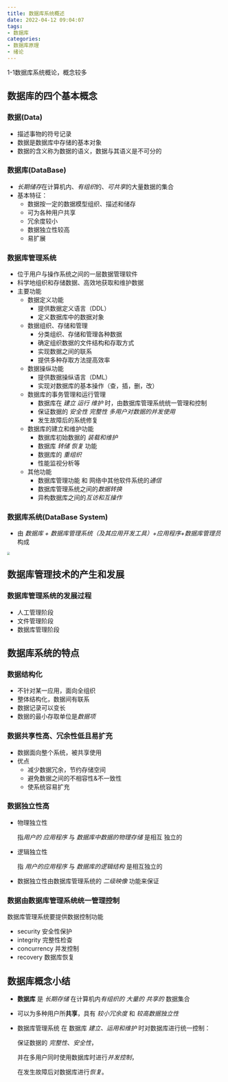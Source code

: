 ```yaml
---
title: 数据库系统概述
date: 2022-04-12 09:04:07
tags: 
- 数据库
categories: 
- 数据库原理
- 绪论
---
```

1-1数据库系统概论，概念较多
<!--more-->

## 数据库的四个基本概念
### 数据(Data)
- 描述事物的符号记录
- 数据是数据库中存储的基本对象
- 数据的含义称为数据的语义，数据与其语义是不可分的


### 数据库(DataBase)
- *长期储存*在计算机内、*有组织*的、*可共享*的大量数据的集合
- 基本特征：
    - 数据按一定的数据模型组织、描述和储存
    - 可为各种用户共享
    - 冗余度较小
    - 数据独立性较高
    - 易扩展


### 数据库管理系统
- 位于用户与操作系统之间的一层数据管理软件
- 科学地组织和存储数据、高效地获取和维护数据
- 主要功能
    + 数据定义功能
        * 提供数据定义语言（DDL）
        * 定义数据库中的数据对象
    + 数据组织、存储和管理
        * 分类组织、存储和管理各种数据
        * 确定组织数据的文件结构和存取方式
        * 实现数据之间的联系
        * 提供多种存取方法提高效率
    + 数据操纵功能
        * 提供数据操纵语言（DML）
        * 实现对数据库的基本操作（查，插，删，改）
    + 数据库的事务管理和运行管理
        * 数据库在 *建立 运行 维护* 时，由数据库管理系统统一管理和控制
        * 保证数据的 *安全性 完整性 多用户对数据的并发使用*
        * 发生故障后的系统修复
    + 数据库的建立和维护功能
        * 数据库初始数据的 *装载和维护*
        * 数据库 *转储 恢复* 功能
        * 数据库的 *重组织*
        * 性能监视分析等
    + 其他功能
        * 数据库管理功能 和 网络中其他软件系统的*通信*
        * 数据库管理系统之间的*数据转换*
        * 异构数据库之间的*互访和互操作*


### 数据库系统(DataBase System)

- 由 *数据库 + 数据库管理系统（及其应用开发工具）+应用程序+数据库管理员* 构成

<img src="数据库系统结构.png" style="zoom:40%;" />

## 数据库管理技术的产生和发展

### 数据库管理系统的发展过程

- 人工管理阶段
- 文件管理阶段
- 数据库管理阶段


## 数据库系统的特点

### 数据结构化

- 不针对某一应用，面向全组织
- 整体结构化，数据间有联系
- 数据记录可以变长
- 数据的最小存取单位是*数据项*


### 数据共享性高、冗余性低且易扩充

- 数据面向整个系统，被共享使用
- 优点
  - 减少数据冗余，节约存储空间
  - 避免数据之间的不相容性&不一致性
  - 使系统容易扩充


### 数据独立性高

- 物理独立性

  指*用户的 应用程序* 与 *数据库中数据的物理存储* 是相互 独立的

- 逻辑独立性

  指 *用户的应用程序* 与 *数据库的逻辑结构* 是相互独立的

- 数据独立性由数据库管理系统的 *二级映像*  功能来保证


### 数据由数据库管理系统统一管理控制

数据库管理系统要提供数据控制功能

- security 安全性保护
- integrity 完整性检查
- concurrency 并发控制
- recovery 数据库恢复


## 数据库概念小结

- **数据库** 是  *长期存储*  在计算机内*有组织的*  *大量的*  *共享的*  数据集合

- 可以为多种用户所**共享**，具有  *较小冗余度*  和  *较高数据独立性*

- 数据库管理系统 在 数据库 *建立、运用和维护*  时对数据库进行统一控制：

  保证数据的 *完整性*、*安全性*，

  并在多用户同时使用数据库时进行*并发控制*，

  在发生故障后对数据库进行*恢复*。

